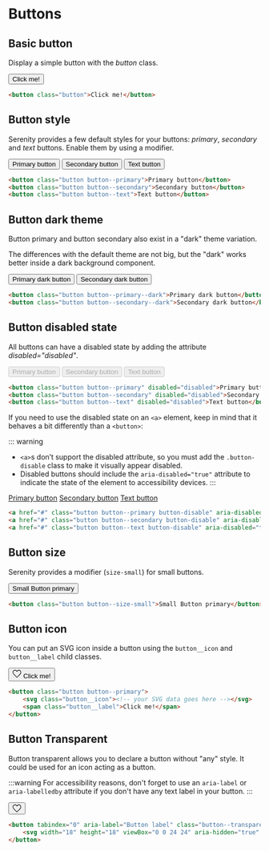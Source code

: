# Buttons

## Basic button

Display a simple button with the *button* class.

<button class="button">Click me!</button>

```html
<button class="button">Click me!</button>
```

## Button style

Serenity provides a few default styles for your buttons: *primary*, *secondary* and *text* buttons. Enable them by using a modifier.

<button class="button button--primary">Primary button</button>
<button class="button button--secondary">Secondary button</button>
<button class="button button--text">Text button</button>

```html
<button class="button button--primary">Primary button</button>
<button class="button button--secondary">Secondary button</button>
<button class="button button--text">Text button</button>
```

## Button dark theme

Button primary and button secondary also exist in a "dark" theme variation.

The differences with the default theme are not big, but the "dark" works better inside a dark background component.

<button class="button button--primary--dark">Primary dark button</button>
<button class="button button--secondary--dark">Secondary dark button</button>

```html
<button class="button button--primary--dark">Primary dark button</button>
<button class="button button--secondary--dark">Secondary dark button</button>
```

## Button disabled state

All buttons can have a disabled state by adding the attribute *disabled="disabled"*.

<button class="button button--primary" disabled="disabled">Primary button</button>
<button class="button button--secondary" disabled="disabled">Secondary button</button>
<button class="button button--text" disabled="disabled">Text button</button>

```html
<button class="button button--primary" disabled="disabled">Primary button</button>
<button class="button button--secondary" disabled="disabled">Secondary button</button>
<button class="button button--text" disabled="disabled">Text button</button>
```

If you need to use the disabled state on an ```<a>``` element, keep in mind that it behaves a bit differently than a ```<button>```:

::: warning
* `<a>`s don’t support the disabled attribute, so you must add the `.button-disable` class to make it visually appear disabled.
* Disabled buttons should include the `aria-disabled="true"` attribute to indicate the state of the element to accessibility devices.
:::

<a href="#" class="button button--primary button-disable" aria-disabled="true" tabindex="-1" role="button">Primary button</a>
<a href="#" class="button button--secondary button-disable" aria-disabled="true" tabindex="-1" role="button">Secondary button</a>
<a href="#" class="button button--text button-disable" aria-disabled="true" tabindex="-1" role="button">Text button</a>

```html
<a href="#" class="button button--primary button-disable" aria-disabled="true" tabindex="-1" role="button">Primary button</a>
<a href="#" class="button button--secondary button-disable" aria-disabled="true" tabindex="-1" role="button">Secondary button</a>
<a href="#" class="button button--text button-disable" aria-disabled="true" tabindex="-1" role="button">Text button</a>
```

## Button size

Serenity provides a modifier (`size-small`) for small buttons.

<button class="button button--primary button--size-small">Small Button primary</button>
```html
<button class="button button--size-small">Small Button primary</button>
```

## Button icon

You can put an SVG icon inside a button using the `button__icon` and `button__label` child classes.

<button class="button button--secondary">
    <svg width="18" height="18" viewBox="0 0 24 24" aria-hidden="true" xmlns="http://www.w3.org/2000/svg" class="button__icon"><path fill-opacity="0" d="M17.2 2.5c-1.7 0-3.3.8-4.3 2.2L12 6l-.9-1.3a5.28 5.28 0 0 0-9.6 3.1c0 2.1.8 4 2.3 5.5l8.2 8.2 8.2-8.2c1.5-1.5 2.3-3.4 2.3-5.5 0-2.9-2.4-5.3-5.3-5.3z"></path><path d="M12 4.7l.3-.4c1.1-1.6 3-2.5 4.9-2.5 3.3 0 6 2.7 6 6.1 0 2.3-.9 4.4-2.5 6L12.5 22c-.3.3-.8.3-1.1 0l-8.2-8.2a8.4 8.4 0 0 1-2.5-6c0-2 .9-3.8 2.5-4.9 2.8-2 6.6-1.4 8.5 1.4l.3.4zm7.7 8.1c1.4-1.4 2.1-3.1 2.1-5 0-2.5-2.1-4.6-4.5-4.6-1.5 0-2.8.7-3.7 1.9l-.9 1.3c-.3.4-.9.4-1.2 0l-.9-1.3c-1.4-2-4.3-2.5-6.4-1-1.3.9-2 2.2-2 3.7 0 1.9.7 3.6 2.1 5l7.7 7.7 7.7-7.7z"></path></svg>
    <span class="button__label">Click me!</span>
</button>

```html
<button class="button button--primary">
    <svg class="button__icon"><!-- your SVG data goes here --></svg>
    <span class="button__label">Click me!</span>
</button>
```

## Button Transparent

Button transparent allows you to declare a button without "any" style. It could be used for an icon acting as a button.

:::warning
For accessibility reasons, don't forget to use an `aria-label` or `aria-labelledby` attribute if you don't have any text label in your button.
:::

<div class="sd-example">
    <button tabindex="0" aria-label="Button label" class="button--transparent">
        <svg width="18" height="18" viewBox="0 0 24 24" aria-hidden="true" xmlns="http://www.w3.org/2000/svg"><path fill-opacity="0" d="M17.2 2.5c-1.7 0-3.3.8-4.3 2.2L12 6l-.9-1.3a5.28 5.28 0 0 0-9.6 3.1c0 2.1.8 4 2.3 5.5l8.2 8.2 8.2-8.2c1.5-1.5 2.3-3.4 2.3-5.5 0-2.9-2.4-5.3-5.3-5.3z"></path><path d="M12 4.7l.3-.4c1.1-1.6 3-2.5 4.9-2.5 3.3 0 6 2.7 6 6.1 0 2.3-.9 4.4-2.5 6L12.5 22c-.3.3-.8.3-1.1 0l-8.2-8.2a8.4 8.4 0 0 1-2.5-6c0-2 .9-3.8 2.5-4.9 2.8-2 6.6-1.4 8.5 1.4l.3.4zm7.7 8.1c1.4-1.4 2.1-3.1 2.1-5 0-2.5-2.1-4.6-4.5-4.6-1.5 0-2.8.7-3.7 1.9l-.9 1.3c-.3.4-.9.4-1.2 0l-.9-1.3c-1.4-2-4.3-2.5-6.4-1-1.3.9-2 2.2-2 3.7 0 1.9.7 3.6 2.1 5l7.7 7.7 7.7-7.7z"></path></svg>
    </button>
</div>

```html
<button tabindex="0" aria-label="Button label" class="button--transparent">
    <svg width="18" height="18" viewBox="0 0 24 24" aria-hidden="true" xmlns="http://www.w3.org/2000/svg"><path fill-opacity="0" d="M17.2 2.5c-1.7 0-3.3.8-4.3 2.2L12 6l-.9-1.3a5.28 5.28 0 0 0-9.6 3.1c0 2.1.8 4 2.3 5.5l8.2 8.2 8.2-8.2c1.5-1.5 2.3-3.4 2.3-5.5 0-2.9-2.4-5.3-5.3-5.3z"></path><path d="M12 4.7l.3-.4c1.1-1.6 3-2.5 4.9-2.5 3.3 0 6 2.7 6 6.1 0 2.3-.9 4.4-2.5 6L12.5 22c-.3.3-.8.3-1.1 0l-8.2-8.2a8.4 8.4 0 0 1-2.5-6c0-2 .9-3.8 2.5-4.9 2.8-2 6.6-1.4 8.5 1.4l.3.4zm7.7 8.1c1.4-1.4 2.1-3.1 2.1-5 0-2.5-2.1-4.6-4.5-4.6-1.5 0-2.8.7-3.7 1.9l-.9 1.3c-.3.4-.9.4-1.2 0l-.9-1.3c-1.4-2-4.3-2.5-6.4-1-1.3.9-2 2.2-2 3.7 0 1.9.7 3.6 2.1 5l7.7 7.7 7.7-7.7z"></path></svg>
</button>
```

